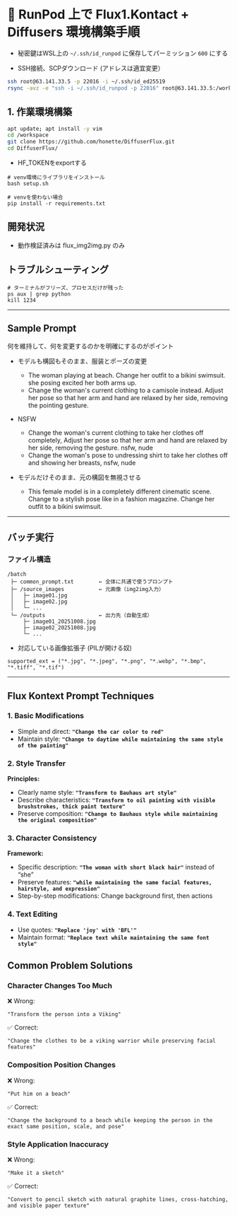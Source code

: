 # 🚀 RunPod 上で Flux1.Kontact + Diffusers 環境構築手順

- 秘密鍵はWSL上の `~/.ssh/id_runpod` に保存してパーミッション `600` にする

- SSH接続、SCPダウンロード (アドレスは適宜変更）

```bash
ssh root@63.141.33.5 -p 22016 -i ~/.ssh/id_ed25519
rsync -avz -e "ssh -i ~/.ssh/id_runpod -p 22016" root@63.141.33.5:/workspace/DiffuserFlux/tmp/ ./
```

## 1. 作業環境構築

```bash
apt update; apt install -y vim
cd /workspace
git clone https://github.com/honette/DiffuserFlux.git
cd DiffuserFlux/
```

- HF_TOKENをexportする

```
# venv環境にライブラリをインストール
bash setup.sh

# venvを使わない場合
pip install -r requirements.txt
```

## 開発状況

- 動作検証済みは flux_img2img.py のみ

## トラブルシューティング

```
# ターミナルがフリーズ、プロセスだけが残った
ps aux | grep python
kill 1234

```

---

## Sample Prompt

何を維持して、何を変更するのかを明確にするのがポイント

- モデルも構図もそのまま、服装とポーズの変更
  - The woman playing at beach. Change her outfit to a bikini swimsuit. she posing excited her both arms up.
  - Change the woman's current clothing to a camisole instead. Adjust her pose so that her arm and hand are relaxed by her side, removing the pointing gesture.
- NSFW
  - Change the woman's current clothing to take her clothes off completely, Adjust her pose so that her arm and hand are relaxed by her side, removing the gesture. nsfw, nude
  - Change the woman's pose to undressing shirt to take her clothes off and showing her breasts, nsfw, nude

- モデルだけそのまま、元の構図を無視させる
  - This female model is in a completely different cinematic scene. Change to a stylish pose like in a fashion magazine. Change her outfit to a bikini swimsuit.

---

## バッチ実行

### ファイル構造

```
/batch
 ├─ common_prompt.txt        ← 全体に共通で使うプロンプト
 ├─ /source_images           ← 元画像（img2img入力）
 │   ├─ image01.jpg
 │   ├─ image02.jpg
 │   └─ ...
 └─ /outputs                 ← 出力先（自動生成）
     ├─ image01_20251008.jpg
     ├─ image02_20251008.jpg
     └─ ...
```

- 対応している画像拡張子 (PILが開ける奴)

```
supported_ext = ("*.jpg", "*.jpeg", "*.png", "*.webp", "*.bmp", "*.tiff", "*.tif")
```


---

## **Flux Kontext Prompt Techniques**

### **1. Basic Modifications**

- Simple and direct: **`"Change the car color to red"`**
- Maintain style: **`"Change to daytime while maintaining the same style of the painting"`**

### **2. Style Transfer**

**Principles:**

- Clearly name style: **`"Transform to Bauhaus art style"`**
- Describe characteristics: **`"Transform to oil painting with visible brushstrokes, thick paint texture"`**
- Preserve composition: **`"Change to Bauhaus style while maintaining the original composition"`**

### **3. Character Consistency**

**Framework:**

- Specific description: **`"The woman with short black hair"`** instead of “she”
- Preserve features: **`"while maintaining the same facial features, hairstyle, and expression"`**
- Step-by-step modifications: Change background first, then actions

### **4. Text Editing**

- Use quotes: **`"Replace 'joy' with 'BFL'"`**
- Maintain format: **`"Replace text while maintaining the same font style"`**

## **Common Problem Solutions**

### **Character Changes Too Much**

❌ Wrong:

```
"Transform the person into a Viking"
```

✅ Correct:

```
"Change the clothes to be a viking warrior while preserving facial features"
```

### **Composition Position Changes**

❌ Wrong:

```
"Put him on a beach"
```

✅ Correct:

```
"Change the background to a beach while keeping the person in the exact same position, scale, and pose"
```

### **Style Application Inaccuracy**

❌ Wrong:

```
"Make it a sketch"
```

✅ Correct:

```
"Convert to pencil sketch with natural graphite lines, cross-hatching, and visible paper texture"
```
